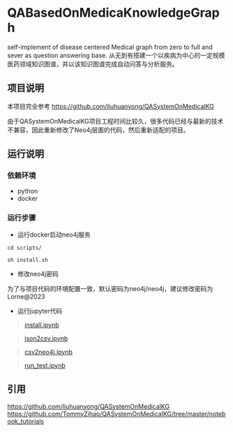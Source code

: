 # QABasedOnMedicaKnowledgeGraph

self-implement of disease centered Medical graph from zero to full and sever as question answering base. 从无到有搭建一个以疾病为中心的一定规模医药领域知识图谱，并以该知识图谱完成自动问答与分析服务。


## 项目说明

本项目完全参考 https://github.com/liuhuanyong/QASystemOnMedicalKG  

由于QASystemOnMedicalKG项目工程时间比较久，很多代码已经与最新的技术不兼容，因此重新修改了Neo4j层面的代码，然后重新适配的项目。

## 运行说明

### 依赖环境

* python
* docker

### 运行步骤

* 运行docker启动neo4j服务
```
cd scripts/

sh install.sh

```

* 修改neo4j密码

为了与项目代码的环境配置一致，默认密码为neo4j/neo4j，建议修改密码为Lorne@2023


* 运行jupyter代码

> [install.ipynb](install.ipynb)

> [json2csv.ipynb](json2csv.ipynb)

> [csv2neo4j.ipynb](csv2neo4j.ipynb)

> [run_test.ipynb](run_test.ipynb)



## 引用

https://github.com/liuhuanyong/QASystemOnMedicalKG   
https://github.com/TommyZihao/QASystemOnMedicalKG/tree/master/notebook_tutorials  


